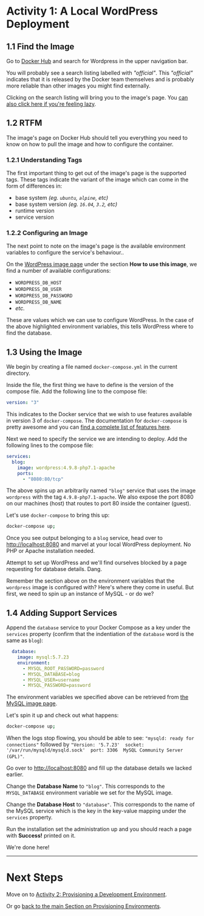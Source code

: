 # Activity 1: A Local WordPress Deployment

## 1.1 Find the Image
Go to [Docker Hub](https://hub.docker.com/) and search for Wordpress in the upper navigation bar.

You will probably see a search listing labelled with *"official"*. This *"official"* indicates that it is released by the Docker team themselves and is probably more reliable than other images you might find externally.

Clicking on the search listing will bring you to the image's page. You [can also click here if you're feeling lazy](https://hub.docker.com/_/wordpress/).

## 1.2 RTFM
The image's page on Docker Hub should tell you everything you need to know on how to pull the image and how to configure the container.

### 1.2.1 Understanding Tags
The first important thing to get out of the image's page is the supported tags. These tags indicate the variant of the image which can come in the form of differences in:

- base system *(eg. `ubuntu`, `alpine`, etc)*
- base system version *(eg. `16.04`, `3.2`, etc)*
- runtime version
- service version

### 1.2.2 Configuring an Image
The next point to note on the image's page is the available environment variables to configure the service's behaviour..

On the [WordPress image page](https://hub.docker.com/_/wordpress/) under the section **How to use this image**, we find a number of available configurations:

- `WORDPRESS_DB_HOST`
- `WORDPRESS_DB_USER`
- `WORDPRESS_DB_PASSWORD`
- `WORDPRESS_DB_NAME`
- *etc.*

These are values which we can use to configure WordPress. In the case of the above highlighted environment variables, this tells WordPress where to find the database.

## 1.3 Using the Image
We begin by creating a file named `docker-compose.yml` in the current directory.

Inside the file, the first thing we have to define is the version of the compose file. Add the following line to the compose file:

```yaml
version: "3"
```

This indicates to the Docker service that we wish to use features available in version 3 of `docker-compose`. The documentation for `docker-compose` is pretty awesome and you can [find a complete list of features here](https://docs.docker.com/compose/compose-file/).

Next we need to specify the service we are intending to deploy. Add the following lines to the compose file:

```yaml
services:
  blog:
    image: wordpress:4.9.8-php7.1-apache
    ports:
      - "8080:80/tcp"
```

The above spins up an arbitrarily named `"blog"` service that uses the image `wordpress` with the tag `4.9.8-php7.1-apache`. We also expose the port 8080 on our machines (host) that routes to port 80 inside the container (guest).

Let's use `docker-compose` to bring this up:

```bash
docker-compose up;
```

Once you see output belonging to a `blog` service, head over to [http://localhost:8080](http://localhost:8080) and marvel at your local WordPress deployment. No PHP or Apache installation needed.

Attempt to set up WordPress and we'll find ourselves blocked by a page requesting for database details. Dang.

Remember the section above on the environment variables that the `wordpress` image is configured with? Here's where they come in useful. But first, we need to spin up an instance of MySQL - or do we?

## 1.4 Adding Support Services

Append the `database` service to your Docker Compose as a key under the `services` property (confirm that the indentiation of the `database` word is the same as `blog`):

```yaml
  database:
    image: mysql:5.7.23
    environment:
      - MYSQL_ROOT_PASSWORD=password
      - MYSQL_DATABASE=blog
      - MYSQL_USER=username
      - MYSQL_PASSWORD=password
```

The environment variables we specified above can be retrieved from [the MySQL image page](https://hub.docker.com/r/library/mysql/).

Let's spin it up and check out what happens:

```bash
docker-compose up;
```

When the logs stop flowing, you should be able to see: `"mysqld: ready for connections"` followed by `"Version: '5.7.23'  socket: '/var/run/mysqld/mysqld.sock'  port: 3306  MySQL Community Server (GPL)"`.

Go over to [http://localhost:8080](http://localhost:8080) and fill up the database details we lacked earlier.

Change the **Database Name** to `"blog"`. This corresponds to the `MYSQL_DATABASE` environment variable we set for the MySQL image.

Change the **Database Host** to `"database"`. This corresponds to the name of the MySQL service which is the key in the key-value mapping under the `services` property.

Run the installation set the administration up and you should reach a page with **Success!** printed on it.

We're done here!

- - -

# Next Steps
Move on to [Activity 2: Provisioning a Development Environment](./ACTIVITY-02.md).

Or go [back to the main Section on Provisioning Environments](./READNE.md).
